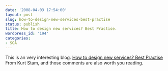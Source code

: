 ```yaml
---
date: '2008-04-03 17:54:00'
layout: post
slug: how-to-design-new-services-best-practise
status: publish
title: How to design new services? Best Practise.
wordpress_id: '194'
categories:
- SOA
---
```


This is an very interesting blog. [How to design new services? Best Practise](http://jbossesb.blogspot.com/2007/08/how-to-design-new-services-best.html) From Kurt Stam, and those comments are also worth you reading.
